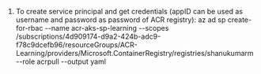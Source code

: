 1. To create service principal and get credentials (appID can be used as username and password as password of ACR registry):
 az ad sp create-for-rbac --name acr-aks-sp-learning --scopes /subscriptions/4d909174-d9a2-424b-adc9-f78c9dcefb96/resourceGroups/ACR-Learning/providers/Microsoft.ContainerRegistry/registries/shanukumarm --role acrpull --output yaml